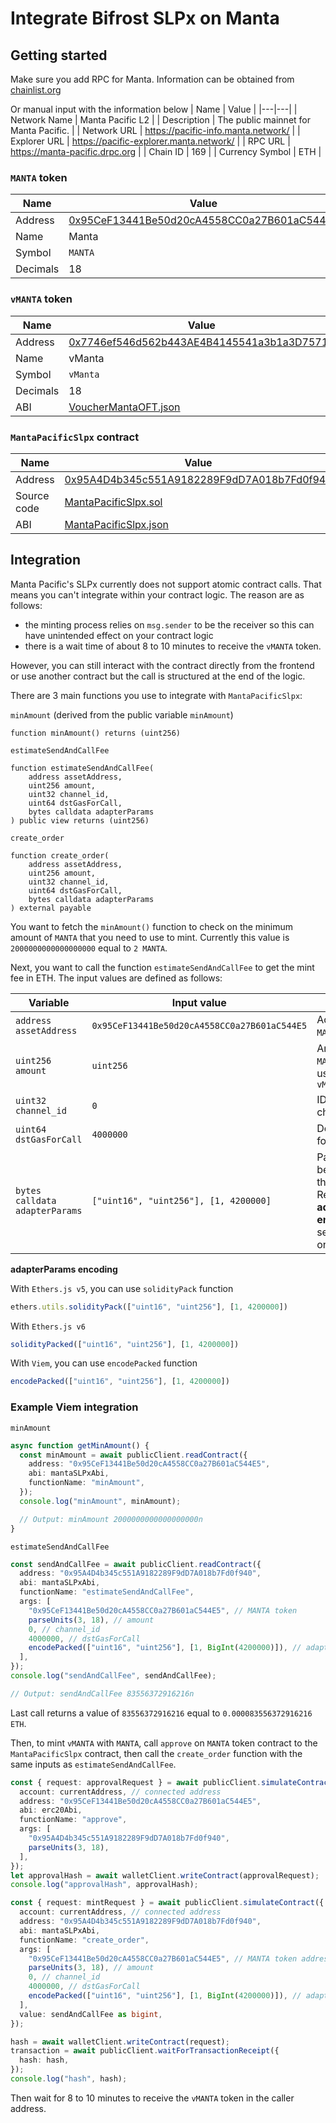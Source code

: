# Integrate Bifrost SLPx on Manta

## Getting started

Make sure you add RPC for Manta. Information can be obtained from [chainlist.org](https://chainlist.org/?search=manta)

Or manual input with the information below
| Name | Value |
|---|---|
| Network Name | Manta Pacific L2 |
| Description | The public mainnet for Manta Pacific. |
| Network URL | https://pacific-info.manta.network/ |
| Explorer URL | https://pacific-explorer.manta.network/ |
| RPC URL | https://manta-pacific.drpc.org |
| Chain ID | 169 |
| Currency Symbol | ETH |

### `MANTA` token

| Name | Value |
|---|---|
| Address | [0x95CeF13441Be50d20cA4558CC0a27B601aC544E5](https://pacific-explorer.manta.network/address/0x95CeF13441Be50d20cA4558CC0a27B601aC544E5?tab=internal_txns) |
| Name | Manta |
| Symbol | `MANTA` |
| Decimals | 18 |

### `vMANTA` token

| Name | Value |
|---|---|
| Address | [0x7746ef546d562b443AE4B4145541a3b1a3D75717](https://pacific-explorer.manta.network/address/0x7746ef546d562b443AE4B4145541a3b1a3D75717) |
| Name | vManta |
| Symbol | `vManta` |
| Decimals | 18 |
| ABI | [VoucherMantaOFT.json](https://github.com/bifrost-io/slpx-contracts/blob/main/deployments/manta/VoucherMantaOFT.json) |


### `MantaPacificSlpx` contract

| Name | Value |
|---|---|
| Address | [0x95A4D4b345c551A9182289F9dD7A018b7Fd0f940](https://pacific-explorer.manta.network/address/0x95A4D4b345c551A9182289F9dD7A018b7Fd0f940?tab=internal_txns)   |
| Source code | [MantaPacificSlpx.sol](https://github.com/bifrost-io/slpx-contracts/blob/main/contracts/MantaPacificSlpx.sol) |
| ABI | [MantaPacificSlpx.json](https://github.com/bifrost-io/slpx-contracts/blob/main/deployments/manta/MantaPacificSlpx.json) |


## Integration

Manta Pacific's SLPx currently does not support atomic contract calls. That means you can't integrate within your contract logic. The reason are as follows:
- the minting process relies on `msg.sender` to be the receiver so this can have unintended effect on your contract logic
- there is a wait time of about 8 to 10 minutes to receive the `vMANTA` token.

However, you can still interact with the contract directly from the frontend or use another contract but the call is structured at the end of the logic.

There are 3 main functions you use to integrate with `MantaPacificSlpx`:

`minAmount` (derived from the public variable `minAmount`) 
```solidity
function minAmount() returns (uint256)
```

`estimateSendAndCallFee`  
```solidity
function estimateSendAndCallFee(
    address assetAddress,
    uint256 amount,
    uint32 channel_id,
    uint64 dstGasForCall,
    bytes calldata adapterParams
) public view returns (uint256)
```

`create_order`  
```solidity
function create_order(
    address assetAddress,
    uint256 amount,
    uint32 channel_id,
    uint64 dstGasForCall,
    bytes calldata adapterParams
) external payable
```

You want to fetch the `minAmount()` function to check on the minimum amount of `MANTA` that you need to use to mint. Currently this value is `2000000000000000000` equal to `2 MANTA`.

Next, you want to call the function `estimateSendAndCallFee` to get the mint fee in ETH. The input values are defined as follows:

| Variable | Input value | Definition | 
|---|---|---|
| `address assetAddress` | `0x95CeF13441Be50d20cA4558CC0a27B601aC544E5` | Address of `MANTA` token |
| `uint256 amount` | `uint256` | Amount of `MANTA` token be used to mint to `vMANTA` |
| `uint32 channel_id` | `0` | ID of the channel |
| `uint64 dstGasForCall` | `4000000` | Destination gas for call |
| `bytes calldata adapterParams` | `["uint16", "uint256"], [1, 4200000]` | Parameters to be encoded for the Adapter. Refer to the **adapterParams encoding** section below on how to call |

**adapterParams encoding**

With `Ethers.js v5`, you can use `solidityPack` function

```ts
ethers.utils.solidityPack(["uint16", "uint256"], [1, 4200000])
```

With `Ethers.js v6` 

```ts
solidityPacked(["uint16", "uint256"], [1, 4200000])
```

With `Viem`, you can use `encodePacked` function

```ts
encodePacked(["uint16", "uint256"], [1, 4200000])
```

### Example Viem integration

`minAmount`

```ts
async function getMinAmount() {
  const minAmount = await publicClient.readContract({
    address: "0x95CeF13441Be50d20cA4558CC0a27B601aC544E5",
    abi: mantaSLPxAbi,
    functionName: "minAmount",
  });
  console.log("minAmount", minAmount);

  // Output: minAmount 2000000000000000000n
}
```

`estimateSendAndCallFee`

```ts
const sendAndCallFee = await publicClient.readContract({
  address: "0x95A4D4b345c551A9182289F9dD7A018b7Fd0f940",
  abi: mantaSLPxAbi,
  functionName: "estimateSendAndCallFee",
  args: [
    "0x95CeF13441Be50d20cA4558CC0a27B601aC544E5", // MANTA token
    parseUnits(3, 18), // amount
    0, // channel_id
    4000000, // dstGasForCall
    encodePacked(["uint16", "uint256"], [1, BigInt(4200000)]), // adapterParams
  ],
});
console.log("sendAndCallFee", sendAndCallFee);

// Output: sendAndCallFee 83556372916216n
```
Last call returns a value of `83556372916216` equal to `0.000083556372916216 ETH`.

Then, to mint `vMANTA` with `MANTA`, call `approve` on `MANTA` token contract to the `MantaPacificSlpx` contract, then call the `create_order` function with the same inputs as `estimateSendAndCallFee`.

```ts
const { request: approvalRequest } = await publicClient.simulateContract({
  account: currentAddress, // connected address
  address: "0x95CeF13441Be50d20cA4558CC0a27B601aC544E5",
  abi: erc20Abi,
  functionName: "approve",
  args: [
    "0x95A4D4b345c551A9182289F9dD7A018b7Fd0f940",
    parseUnits(3, 18),
  ],
});
let approvalHash = await walletClient.writeContract(approvalRequest);
console.log("approvalHash", approvalHash);

const { request: mintRequest } = await publicClient.simulateContract({
  account: currentAddress, // connected address
  address: "0x95A4D4b345c551A9182289F9dD7A018b7Fd0f940",
  abi: mantaSLPxAbi,
  functionName: "create_order",
  args: [
    "0x95CeF13441Be50d20cA4558CC0a27B601aC544E5", // MANTA token address
    parseUnits(3, 18), // amount
    0, // channel_id
    4000000, // dstGasForCall
    encodePacked(["uint16", "uint256"], [1, BigInt(4200000)]), // adapterParams
  ],
  value: sendAndCallFee as bigint,
});

hash = await walletClient.writeContract(request);
transaction = await publicClient.waitForTransactionReceipt({
  hash: hash,
});
console.log("hash", hash);
```

Then wait for 8 to 10 minutes to receive the `vMANTA` token in the caller address.